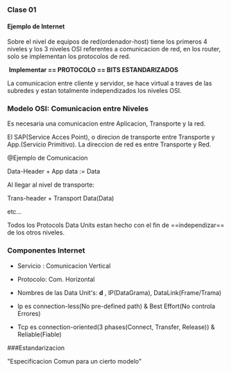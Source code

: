 ### Clase 01

#### Ejemplo de Internet

Sobre el nivel de equipos de red(ordenador-host) tiene los primeros 4 niveles y los 3 niveles OSI referentes a comunicacion de red, en los router, solo se implementan los protocolos de red.		

​			**Implementar == PROTOCOLO == BITS ESTANDARIZADOS**

La comunicacion entre cliente y servidor, se hace virtual a traves de las subredes y estan totalmente independizados los niveles OSI.

### Modelo OSI: Comunicacion entre Niveles

Es necesaria una comunicacion entre Aplicacion, Transporte y la red.

El SAP(Service Acces Point), o direcion de transporte entre Transporte y App.(Servicio Primitivo). La direccion de red es entre Transporte y Red.

@Ejemplo de Comunicacion

Data-Header + App data := Data

Al llegar al nivel de transporte:

Trans-header + Transport Data(Data)	

etc...

Todos los Protocols Data Units estan hecho con el fin de ==independizar== de los otros niveles.

### Componentes Internet

* Servicio : Comunicacion Vertical


* Protocolo: Com. Horizontal
* Nombres de las Data Unit's: **d** , IP(DataGrama), DataLink(Frame/Trama)


* Ip es connection-less(No pre-defined path) & Best Effort(No controla Errores)
* Tcp es connection-oriented(3 phases(Connect, Transfer, Release)) & Reliable(Fiable)

###Estandarizacion

"Especificacion Comun para un cierto modelo"





